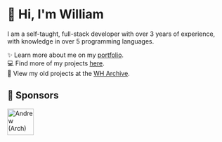 # 👋 Hi, I'm William
I am a self-taught, full-stack developer with over 3 years of experience, with knowledge in over 5 programming languages.

✨️ Learn more about me on my [portfolio](https://williamharrison.dev).
<br>
💻 Find more of my projects [here](https://github.com/wdhdev).
<br>
📁 View my old projects at the [WH Archive](https://github.com/WHArchive).

## 💖 Sponsors

<!-- sponsors --><a href="https://github.com/Arch881010"><img src="https://github.com/Arch881010.png" width="60px" alt="Andrew (Arch)" /></a><!-- sponsors -->
